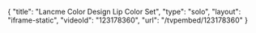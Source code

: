 {
    "title": "Lancme Color Design Lip Color Set",
    "type": "solo",
    "layout": "iframe-static",
    "videoId": "123178360",
    "url": "\/tvpembed\/123178360"
}